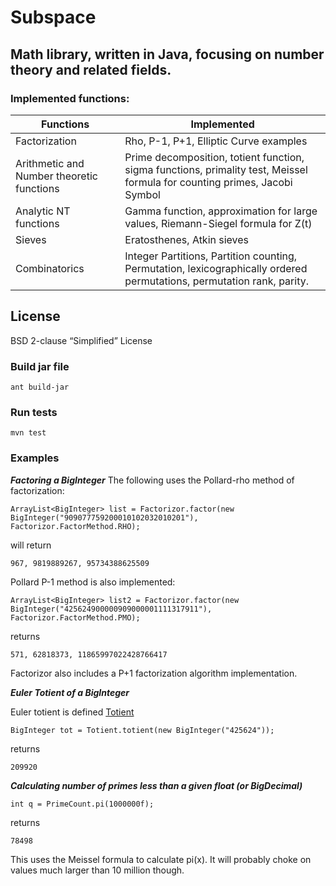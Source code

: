# Subspace

## Math library, written in Java, focusing on number theory and related fields.

### Implemented functions:

| Functions                                 | Implemented                                                                                                                 |
|-------------------------------------------|-----------------------------------------------------------------------------------------------------------------------------|
| Factorization                             | Rho, P-1, P+1, Elliptic Curve examples                                                                                      |
| Arithmetic and Number theoretic functions | Prime decomposition, totient function, sigma functions, primality test, Meissel formula for  counting primes, Jacobi Symbol |
| Analytic NT functions                     | Gamma function, approximation for large values, Riemann-Siegel formula for Z(t)                                             |
| Sieves                                    | Eratosthenes, Atkin sieves                                                                                                  |
| Combinatorics                             | Integer Partitions, Partition counting, Permutation, lexicographically ordered permutations, permutation rank, parity.      |

## License
BSD 2-clause “Simplified” License

### Build jar file

`ant build-jar`

### Run tests

`mvn test`

### Examples 

**<i>Factoring a BigInteger</i>**
The following uses the Pollard-rho method of factorization:

`ArrayList<BigInteger> list = Factorizor.factor(new BigInteger("909077759200010102032010201"), Factorizor.FactorMethod.RHO);`

will return

`967, 9819889267, 95734388625509`

Pollard P-1 method is also implemented:

`ArrayList<BigInteger> list2 = Factorizor.factor(new BigInteger("425624900000909000001111317911"), Factorizor.FactorMethod.PMO);`

returns 

 `571, 62818373, 11865997022428766417`
 
 Factorizor also includes a P+1 factorization algorithm implementation.
 
 
**<i>Euler Totient of a BigInteger</i>**
 
 Euler totient is defined [Totient](https://en.wikipedia.org/wiki/Euler%27s_totient_function)
 
 `BigInteger tot = Totient.totient(new BigInteger("425624"));`
 
 returns
 
 `209920`
 
 **<i> Calculating number of primes less than a given float (or BigDecimal)</i>**
 
 `int q = PrimeCount.pi(1000000f);`
 
 returns
 
 `78498`
 
 This uses the Meissel formula to calculate pi(x). It will probably choke on values much larger than 10 million though.

